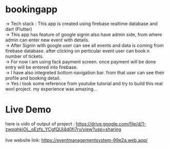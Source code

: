 # bookingapp
-> Tech stack : This app is created using firebase realtime database and dart (Flutter) <br>
-> This app has feature of google signin also have admin side, from where admin can enter new event with details.<br>
-> After Signin with google user can see all events and data is coming from firebase database. after clicking on perticular event user can book n number of tickets.<br>
-> For now i am using fack payment screen. once payment will be done entry will be entered into firebase.<br>
-> I have also integreted bottom navigation bar. from that user can see their profile and booking detail.<br>
-> Yes i took some reference from youtube tutorial and try to build this real worl project. my experience was amazing...<br>

# Live Demo

here is vido of  output of project : https://drive.google.com/file/d/1-zwpqhkjOL_oEzfs_YCgfQUl4d0fi7ry/view?usp=sharing<br><br>
live website link: https://eventmanagementsystem-99e2a.web.app/
